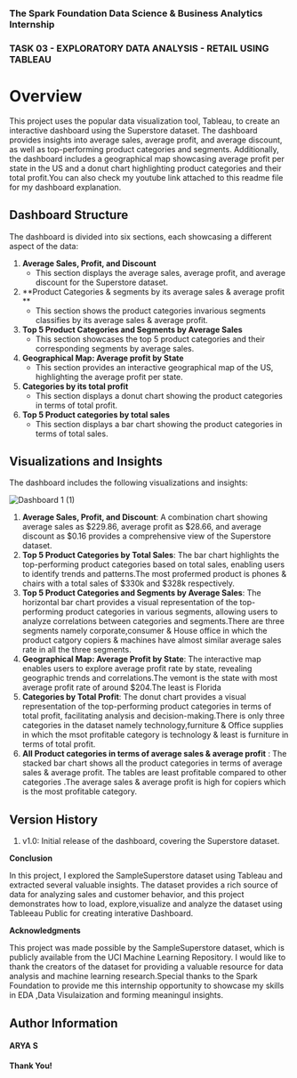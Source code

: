 ### The Spark Foundation Data Science & Business Analytics Internship
### TASK 03 - EXPLORATORY DATA ANALYSIS - RETAIL USING TABLEAU

**Overview**
===========

This project uses the popular data visualization tool, Tableau, to create an interactive dashboard using the Superstore dataset. The dashboard provides insights into average sales, average profit, and average discount, as well as top-performing product categories and segments. Additionally, the dashboard includes a geographical map showcasing average profit per state in the US and a donut chart highlighting product categories and their total profit.You can also check my youtube link attached to this readme file for my dashboard explanation.

**Dashboard Structure**
--------------------

The dashboard is divided into six sections, each showcasing a different aspect of the data:

1. **Average Sales, Profit, and Discount**
	* This section displays the average sales, average profit, and average discount for the Superstore dataset.
2. **Product Categories & segments by its  average sales & average profit **
	* This section shows the product categories invarious segments classifies by its average sales & average profit.
3. **Top 5 Product Categories and Segments by Average Sales**
	* This section showcases the top 5 product categories and their corresponding segments by average sales.
4. **Geographical Map: Average profit by State**
	* This section provides an interactive geographical map of the US, highlighting the average profit  per state.
5. **Categories  by  its total profit**
	* This section displays a donut chart showing the product categories in terms of total profit.
6. **Top 5 Product categories by total  sales**
    * This section displays a bar chart showing the product categories in terms of total  sales.
   

**Visualizations and Insights**
------------------------------

The dashboard includes the following visualizations and insights:


![Dashboard 1 (1)](https://github.com/user-attachments/assets/129faeda-866e-4c35-a242-279a87c6928d)



1. **Average Sales, Profit, and Discount**: A combination chart showing average sales as $229.86, average profit as $28.66, and average discount as $0.16 provides a comprehensive view of the Superstore dataset.
2. **Top 5 Product Categories by Total Sales**: The bar chart highlights the top-performing product categories based on total sales, enabling users to identify trends and patterns.The most profermed  product is phones & chairs with a total sales of $330k and $328k respectively.
3. **Top 5 Product Categories and Segments by Average Sales**: The horizontal bar chart provides a visual representation of the top-performing product categories in various segments, allowing users to analyze correlations between categories and segments.There are three segments namely corporate,consumer & House office in which the product catgory copiers & machines have almost similar average sales rate in all the three segments.
4. **Geographical Map: Average Profit by State**: The interactive map enables users to explore average profit rate by state, revealing geographic trends and correlations.The vemont is the state with most average profit rate of around $204.The least is Florida
5. **Categories by Total Profit**: The donut chart provides a visual representation of the top-performing product categories in terms of total profit, facilitating analysis and decision-making.There is only three categories in the dataset namely technology,furniture & Office supplies in which the msot profitable category is technology & least is furniture in terms of total profit.
6. **All Product categories in terms of average sales & average profit** : The stacked bar chart shows all the product categories in terms of average sales & average profit. The tables are least profitable compared to other categories .The average sales & average profit is high for copiers which is the most profitable category.
   

**Version History**
------------------

1. v1.0: Initial release of the dashboard, covering the Superstore dataset.

**Conclusion**

In this project, I explored the SampleSuperstore dataset using Tableau  and extracted several valuable insights. The dataset provides a rich source of data for analyzing sales and customer behavior, and this project demonstrates how to load, explore,visualize and analyze the dataset using Tableeau Public for creating interative Dashboard.

**Acknowledgments**

This project was made possible by the SampleSuperstore dataset, which is publicly available from the UCI Machine Learning Repository. I would like to thank the creators of the dataset for providing a valuable resource for data analysis and machine learning research.Special thanks to the Spark Foundation to provide me this internship  opportunity to showcase my skills in EDA ,Data Visulaization and forming meaningul insights.

**Author Information**
----------------------
#### ARYA S

**Thank You!**

